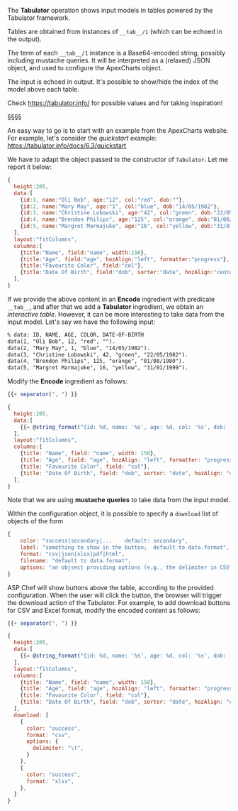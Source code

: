The **Tabulator** operation shows input models in tables powered by the Tabulator framework.

Tables are obtained from instances of `__tab__/1` (which can be echoed in the output).

The term of each `__tab__/1` instance is a Base64-encoded string, possibly including mustache queries.
It will be interpreted as a (relaxed) JSON object, and used to configure the ApexCharts object.

The input is echoed in output.
It's possible to show/hide the index of the model above each table.

Check https://tabulator.info/ for possible values and for taking inspiration!

§§§§

An easy way to go is to start with an example from the ApexCharts website.
For example, let's consider the *quickstart* example:
https://tabulator.info/docs/6.3/quickstart

We have to adapt the object passed to the constructor of `Tabulator`.
Let me report it below:
```javascript
{
  height:205,
  data:[
    {id:1, name:"Oli Bob", age:"12", col:"red", dob:""},
    {id:2, name:"Mary May", age:"1", col:"blue", dob:"14/05/1982"},
    {id:3, name:"Christine Lobowski", age:"42", col:"green", dob:"22/05/1982"},
    {id:4, name:"Brendon Philips", age:"125", col:"orange", dob:"01/08/1980"},
    {id:5, name:"Margret Marmajuke", age:"16", col:"yellow", dob:"31/01/1999"},
  ],
  layout:"fitColumns",
  columns:[ 
    {title:"Name", field:"name", width:150},
    {title:"Age", field:"age", hozAlign:"left", formatter:"progress"},
    {title:"Favourite Color", field:"col"},
    {title:"Date Of Birth", field:"dob", sorter:"date", hozAlign:"center"},
  ],
}
```

If we provide the above content in an **Encode** ingredient with predicate `__tab__`, and after that we add a **Tabulator** ingredient, we obtain an *interactive table*.
However, it can be more interesting to take data from the input model.
Let's say we have the following input:
```asp
% data: ID, NAME, AGE, COLOR, DATE-OF-BIRTH
data(1, "Oli Bob", 12, "red", "").
data(2, "Mary May", 1, "blue", "14/05/1982").
data(3, "Christine Lobowski", 42, "green", "22/05/1982").
data(4, "Brendon Philips", 125, "orange", "01/08/1980").
data(5, "Margret Marmajuke", 16, "yellow", "31/01/1999").
```

Modify the **Encode** ingredient as follows: 
```javascript
{{+ separator(", ") }}

{
  height:205,
  data:[
    {{= @string_format("{id: %d, name: '%s', age: %d, col: '%s', dob: '%s'}", Id, Name, Age, Color, DoB) : data(Id, Name, Age, Color, DoB) }}
  ],
  layout:"fitColumns",
  columns:[ 
    {title: "Name", field: "name", width: 150},
    {title: "Age", field: "age", hozAlign: "left", formatter: "progress"},
    {title: "Favourite Color", field: "col"},
    {title: "Date Of Birth", field: "dob", sorter: "date", hozAlign: "center"},
  ],
}
```

Note that we are using **mustache queries** to take data from the input model.

Within the configuration object, it is possible to specify a `download` list of objects of the form
```javascript
{
    color: "success|secondary|...    default: secondary",
    label: "something to show in the button;  default to data.format",
    format: "csv|json|xlsx|pdf|html",
    filename: "default to data.format",
    options: "an objsect providing options (e.g., the delimiter in CSV) for the selected format"
}
```
ASP Chef will show buttons above the table, according to the provided configuration.
When the user will click the button, the browser will trigger the download action of the Tabulator.
For example, to add download buttons for CSV and Excel format, modify the encoded content as follows:
```javascript
{{+ separator(", ") }}

{
  height:205,
  data:[
    {{= @string_format("{id: %d, name: '%s', age: %d, col: '%s', dob: '%s'}", Id, Name, Age, Color, DoB) : data(Id, Name, Age, Color, DoB) }}
  ],
  layout:"fitColumns",
  columns:[ 
    {title: "Name", field: "name", width: 150},
    {title: "Age", field: "age", hozAlign: "left", formatter: "progress"},
    {title: "Favourite Color", field: "col"},
    {title: "Date Of Birth", field: "dob", sorter: "date", hozAlign: "center"},
  ],
  download: [
    {
      color: "success",
      format: "csv",
      options: {
        delimiter: "\t",
      }
    },
    {
      color: "success",
      format: "xlsx",
    },
  ]
}
```